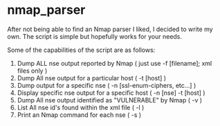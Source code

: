 # nmap_parser

After not being able to find an Nmap parser I liked, I decided to write my own.
The script is simple but hopefully works for your needs.

Some of the capabilities of the script are as follows:

1. Dump ALL nse output reported by Nmap ( just use -f [filename]; xml files only )
2. Dump All nse output for a particular host ( -t [host] )
3. Dump output for a specific nse ( -n [ssl-enum-ciphers, etc...] )
4. Display specific nse output for a specific host ( -n [nse] -t [host] )
5. Dump All nse output identified as "VULNERABLE" by Nmap ( -v )
6. List All nse id's found within the xml file ( -l )
7. Print an Nmap command for each nse ( -s )

